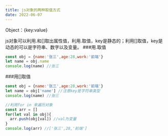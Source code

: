 ```yaml
---
title: js对象的两种取值方式
date: 2022-06-07
---
```

Object：{key:value}

js对象可以利用.和[]取出属性值，利用.取值，key是静态的；利用[]取值，key是动态的可以是字符串、数字以及变量。
###用.取值
```js
const obj = {name:'张三',age:28,work:'前端'}
let name = obj.name
console.log(name) //张三
```
###用[]取值
```js
const obj = {name:'张三',age:28,work:'前端'}
let name = obj['name'] //注意key是字符串类型
console.log(name) //张三

//利用for in 来遍历对象
const arr = []
for(let val in obj){
  arr.push(obj[val]) //val为变量
}
console.log(arr) //['张三',28,'前端']
```